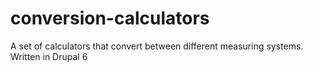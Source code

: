 conversion-calculators
======================

A set of calculators that convert between different measuring systems.  Written in Drupal 6
